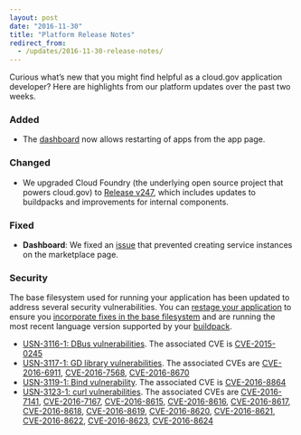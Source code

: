 ```yaml
---
layout: post
date: "2016-11-30"
title: "Platform Release Notes"
redirect_from:
  - /updates/2016-11-30-release-notes/
---
```


Curious what’s new that you might find helpful as a cloud.gov application developer? Here are highlights from our platform updates over the past two weeks.
<!--more-->

### Added
- The [dashboard](https://dashboard.fr.cloud.gov) now allows restarting of apps from the app page.

### Changed
- We upgraded Cloud Foundry (the underlying open source project that powers cloud.gov) to [Release v247](https://github.com/cloudfoundry/cf-release/releases/tag/v247), which includes updates to buildpacks and improvements for internal components. 

### Fixed
- **Dashboard**: We fixed an [issue](https://github.com/18F/cg-dashboard/issues/672) that prevented creating service instances on the marketplace page.

### Security
The base filesystem used for running your application has been updated to address several security vulnerabilities. You can [restage your application](http://cli.cloudfoundry.org/en-US/cf/restage.html) to ensure you [incorporate fixes in the base filesystem](https://docs.cloudfoundry.org/devguide/deploy-apps/stacks.html#cli-commands) and are running the most recent language version supported by your [buildpack](https://docs.cloudfoundry.org/buildpacks/).

- [USN-3116-1: DBus vulnerabilities](https://www.ubuntu.com/usn/usn-3116-1/). The associated CVE is [CVE-2015-0245](https://people.canonical.com/~ubuntu-security/cve/2015/CVE-2015-0245)
- [USN-3117-1: GD library vulnerabilities](https://www.ubuntu.com/usn/usn-3117-1/). The associated CVEs are [CVE-2016-6911](https://people.canonical.com/~ubuntu-security/cve/2016/CVE-2016-6911), [CVE-2016-7568](https://people.canonical.com/~ubuntu-security/cve/2016/CVE-2016-7568), [CVE-2016-8670](https://people.canonical.com/~ubuntu-security/cve/2016/CVE-2016-8670)
- [USN-3119-1: Bind vulnerability](https://www.ubuntu.com/usn/usn-3119-1/). The associated CVE is [CVE-2016-8864](https://people.canonical.com/~ubuntu-security/cve/2016/CVE-2016-8864)
- [USN-3123-1: curl vulnerabilities](https://www.ubuntu.com/usn/usn-3123-1/). The associated CVEs are [CVE-2016-7141](https://people.canonical.com/~ubuntu-security/cve/2016/CVE-2016-7141), [CVE-2016-7167](https://people.canonical.com/~ubuntu-security/cve/2016/CVE-2016-7167), [CVE-2016-8615](https://people.canonical.com/~ubuntu-security/cve/2016/CVE-2016-8615), [CVE-2016-8616](https://people.canonical.com/~ubuntu-security/cve/2016/CVE-2016-8616), [CVE-2016-8617](https://people.canonical.com/~ubuntu-security/cve/2016/CVE-2016-8617), [CVE-2016-8618](https://people.canonical.com/~ubuntu-security/cve/2016/CVE-2016-8618), [CVE-2016-8619](https://people.canonical.com/~ubuntu-security/cve/2016/CVE-2016-8619), [CVE-2016-8620](https://people.canonical.com/~ubuntu-security/cve/2016/CVE-2016-8620), [CVE-2016-8621](https://people.canonical.com/~ubuntu-security/cve/2016/CVE-2016-8621), [CVE-2016-8622](https://people.canonical.com/~ubuntu-security/cve/2016/CVE-2016-8622), [CVE-2016-8623](https://people.canonical.com/~ubuntu-security/cve/2016/CVE-2016-8623), [CVE-2016-8624](https://people.canonical.com/~ubuntu-security/cve/2016/CVE-2016-8624)
